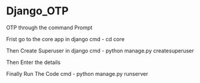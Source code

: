 # Django_OTP
OTP through the command Prompt

Frist go to the core app in django
cmd - cd core

Then Create Superuser in django
cmd - python manage.py createsuperuser

Then Enter the details 

Finally Run The Code 
cmd - python manage.py runserver
